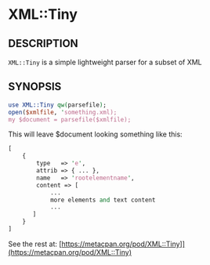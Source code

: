 # XML::Tiny

## DESCRIPTION

`XML::Tiny` is a simple lightweight parser for a subset of XML

## SYNOPSIS

```perl
use XML::Tiny qw(parsefile);
open($xmlfile, 'something.xml);
my $document = parsefile($xmlfile);
```

This will leave $document looking something like this:

```perl
[
    {
        type   => 'e',
        attrib => { ... },
        name   => 'rootelementname',
        content => [
            ...
            more elements and text content
            ...
       ]
    }
]
```

See the rest at: [https://metacpan.org/pod/XML::Tiny]](https://metacpan.org/pod/XML::Tiny)
